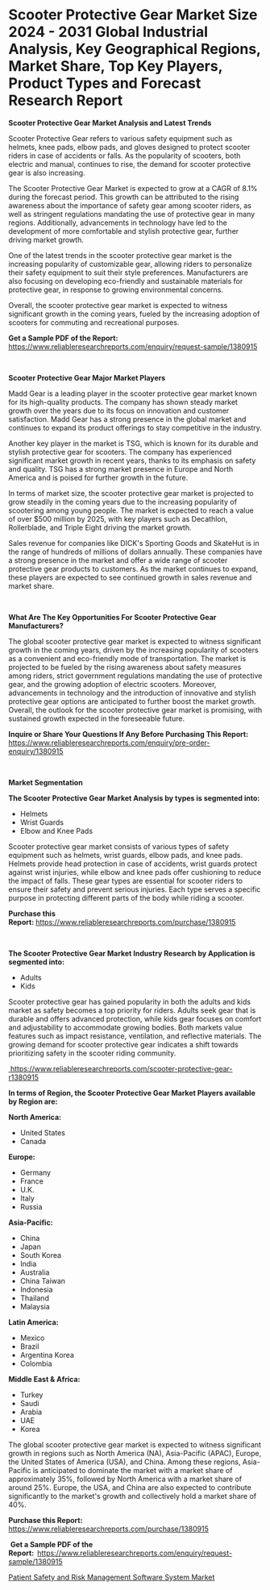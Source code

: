 <p><h1>Scooter Protective Gear Market Size 2024 - 2031 Global Industrial Analysis, Key Geographical Regions, Market Share, Top Key Players, Product Types and Forecast Research Report</h1></p><p><strong>Scooter Protective Gear Market Analysis and Latest Trends</strong></p>
<p><p>Scooter Protective Gear refers to various safety equipment such as helmets, knee pads, elbow pads, and gloves designed to protect scooter riders in case of accidents or falls. As the popularity of scooters, both electric and manual, continues to rise, the demand for scooter protective gear is also increasing.</p><p>The Scooter Protective Gear Market is expected to grow at a CAGR of 8.1% during the forecast period. This growth can be attributed to the rising awareness about the importance of safety gear among scooter riders, as well as stringent regulations mandating the use of protective gear in many regions. Additionally, advancements in technology have led to the development of more comfortable and stylish protective gear, further driving market growth.</p><p>One of the latest trends in the scooter protective gear market is the increasing popularity of customizable gear, allowing riders to personalize their safety equipment to suit their style preferences. Manufacturers are also focusing on developing eco-friendly and sustainable materials for protective gear, in response to growing environmental concerns.</p><p>Overall, the scooter protective gear market is expected to witness significant growth in the coming years, fueled by the increasing adoption of scooters for commuting and recreational purposes.</p></p>
<p><strong>Get a Sample PDF of the Report:&nbsp;</strong> <a href="https://www.reliableresearchreports.com/enquiry/request-sample/1380915">https://www.reliableresearchreports.com/enquiry/request-sample/1380915</a></p>
<p>&nbsp;</p>
<p><strong>Scooter Protective Gear Major Market Players</strong></p>
<p><p>Madd Gear is a leading player in the scooter protective gear market known for its high-quality products. The company has shown steady market growth over the years due to its focus on innovation and customer satisfaction. Madd Gear has a strong presence in the global market and continues to expand its product offerings to stay competitive in the industry.</p><p>Another key player in the market is TSG, which is known for its durable and stylish protective gear for scooters. The company has experienced significant market growth in recent years, thanks to its emphasis on safety and quality. TSG has a strong market presence in Europe and North America and is poised for further growth in the future.</p><p>In terms of market size, the scooter protective gear market is projected to grow steadily in the coming years due to the increasing popularity of scootering among young people. The market is expected to reach a value of over $500 million by 2025, with key players such as Decathlon, Rollerblade, and Triple Eight driving the market growth.</p><p>Sales revenue for companies like DICK's Sporting Goods and SkateHut is in the range of hundreds of millions of dollars annually. These companies have a strong presence in the market and offer a wide range of scooter protective gear products to customers. As the market continues to expand, these players are expected to see continued growth in sales revenue and market share.</p></p>
<p>&nbsp;</p>
<p><strong>What Are The Key Opportunities For Scooter Protective Gear Manufacturers?</strong></p>
<p><p>The global scooter protective gear market is expected to witness significant growth in the coming years, driven by the increasing popularity of scooters as a convenient and eco-friendly mode of transportation. The market is projected to be fueled by the rising awareness about safety measures among riders, strict government regulations mandating the use of protective gear, and the growing adoption of electric scooters. Moreover, advancements in technology and the introduction of innovative and stylish protective gear options are anticipated to further boost the market growth. Overall, the outlook for the scooter protective gear market is promising, with sustained growth expected in the foreseeable future.</p></p>
<p><strong>Inquire or Share Your Questions If Any Before Purchasing This Report:</strong> <a href="https://www.reliableresearchreports.com/enquiry/pre-order-enquiry/1380915">https://www.reliableresearchreports.com/enquiry/pre-order-enquiry/1380915</a></p>
<p>&nbsp;</p>
<p><strong>Market Segmentation</strong></p>
<p><strong>The Scooter Protective Gear Market Analysis by types is segmented into:</strong></p>
<p><ul><li>Helmets</li><li>Wrist Guards</li><li>Elbow and Knee Pads</li></ul></p>
<p><p>Scooter protective gear market consists of various types of safety equipment such as helmets, wrist guards, elbow pads, and knee pads. Helmets provide head protection in case of accidents, wrist guards protect against wrist injuries, while elbow and knee pads offer cushioning to reduce the impact of falls. These gear types are essential for scooter riders to ensure their safety and prevent serious injuries. Each type serves a specific purpose in protecting different parts of the body while riding a scooter.</p></p>
<p><strong>Purchase this Report:&nbsp;</strong><a href="https://www.reliableresearchreports.com/purchase/1380915">https://www.reliableresearchreports.com/purchase/1380915</a></p>
<p>&nbsp;</p>
<p><strong>The Scooter Protective Gear Market Industry Research by Application is segmented into:</strong></p>
<p><ul><li>Adults</li><li>Kids</li></ul></p>
<p><p>Scooter protective gear has gained popularity in both the adults and kids market as safety becomes a top priority for riders. Adults seek gear that is durable and offers advanced protection, while kids gear focuses on comfort and adjustability to accommodate growing bodies. Both markets value features such as impact resistance, ventilation, and reflective materials. The growing demand for scooter protective gear indicates a shift towards prioritizing safety in the scooter riding community.</p></p>
<p><a href="https://www.reliableresearchreports.com/scooter-protective-gear-r1380915">&nbsp;https://www.reliableresearchreports.com/scooter-protective-gear-r1380915</a></p>
<p><strong>In terms of Region, the Scooter Protective Gear Market Players available by Region are:</strong></p>
<p>
    <p> <strong> North America: </strong>
        <ul>
            <li>United States</li>
            <li>Canada</li>
        </ul>
        </p> 
    <p> <strong> Europe: </strong>
        <ul>
            <li>Germany</li>
            <li>France</li>
            <li>U.K.</li>
            <li>Italy</li>
            <li>Russia</li>
        </ul>
        </p> 
    <p> <strong> Asia-Pacific: </strong>
        <ul>
            <li>China</li>
            <li>Japan</li>
            <li>South Korea</li>
            <li>India</li>
            <li>Australia</li>
            <li>China Taiwan</li>
            <li>Indonesia</li>
            <li>Thailand</li>
            <li>Malaysia</li>
        </ul>
        </p> 
    <p> <strong> Latin America: </strong>
        <ul>
            <li>Mexico</li>
            <li>Brazil</li>
            <li>Argentina Korea</li>
            <li>Colombia</li>
        </ul>
        </p> 
    <p> <strong> Middle East & Africa: </strong>
        <ul>
            <li>Turkey</li>
            <li>Saudi</li>
            <li>Arabia</li>
            <li>UAE</li>
            <li>Korea</li>
        </ul>
    </p>
    </p>
<p><p>The global scooter protective gear market is expected to witness significant growth in regions such as North America (NA), Asia-Pacific (APAC), Europe, the United States of America (USA), and China. Among these regions, Asia-Pacific is anticipated to dominate the market with a market share of approximately 35%, followed by North America with a market share of around 25%. Europe, the USA, and China are also expected to contribute significantly to the market's growth and collectively hold a market share of 40%.</p></p>
<p><strong>Purchase this Report: </strong><a href="https://www.reliableresearchreports.com/purchase/1380915">https://www.reliableresearchreports.com/purchase/1380915</a></p>
<p>&nbsp;<strong>Get a Sample PDF of the Report:&nbsp;&nbsp;</strong><a href="https://www.reliableresearchreports.com/enquiry/request-sample/1380915">https://www.reliableresearchreports.com/enquiry/request-sample/1380915</a></p>
<p><strong></strong></p>
<p><p><a href="https://github.com/VincentButlerjXXf/Market-Research-Report-List-1/blob/main/patient-safety-and-risk-management-software-system-market.md">Patient Safety and Risk Management Software System Market</a></p></p>